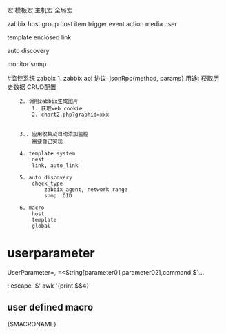 宏
    模板宏
    主机宏
    全局宏

zabbix
    host group
        host
            item
                trigger
                    event
                        action
                            media
                                user

template
    enclosed
    link

auto discovery

monitor
    snmp



#监控系统
    zabbix
        1. zabbix api
            协议: jsonRpc{method, params}
            用途:
                获取历史数据
                CRUD配置

        2. 调用zabbix生成图片
            1. 获取web cookie
            2. chart2.php?graphid=xxx
            

        3.. 应用收集及自动添加监控
            需要自己实现

        4. template system
            nest
            link, auto_link

        5. auto discovery
            check_type
                zabbix_agent, network range
                snmp  OID

        6. macro
            host
            template
            global


# userparameter
UserParameter=<key>,<command>
<key>=<String[parameter01,parameter02],command $1... 

<commad>: escape '$' awk '{print $$4}'


## user defined macro
{$MACRONAME} 
